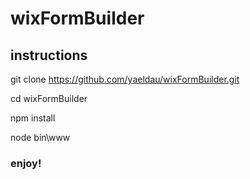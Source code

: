 # wixFormBuilder

## instructions
git clone https://github.com/yaeldau/wixFormBuilder.git

cd wixFormBuilder

npm install

node bin\www


### enjoy!
